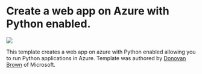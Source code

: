 # Create a web app on Azure with Python enabled.

<a href="https://portal.azure.com/#create/Microsoft.Template/uri/https%3A%2F%2Fraw.githubusercontent.com%2FAzure%2Fazure-quickstart-templates%2Fmaster%2F201-web-app-python%2Fazuredeploy.json" target="_blank">
    <img src="http://azuredeploy.net/deploybutton.png"/>
</a>

This template creates a web app on azure with Python enabled allowing you to run Python applications in Azure.  Template was authored by [Donovan Brown](http://twitter.com/DonovanBrown) of Microsoft. 
